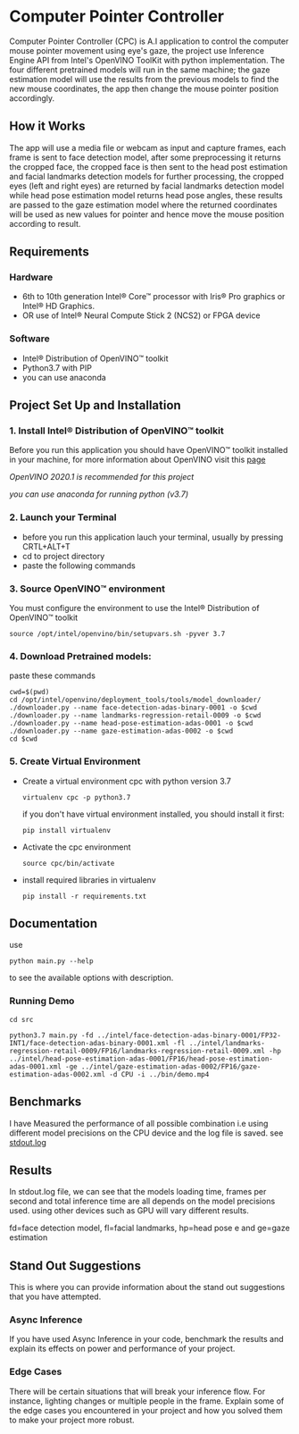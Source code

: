 # Computer Pointer Controller

Computer Pointer Controller (CPC) is A.I application to control the computer mouse pointer movement using eye's gaze, the project use Inference Engine API from Intel's OpenVINO ToolKit with python implementation. The four different pretrained models will run in the same machine; the gaze estimation model will use the results from the previous models to find the new mouse coordinates, the app then change the mouse pointer position accordingly.

## How it Works

The app will use a media file or webcam as input and capture frames, each frame is sent to face detection model, after some preprocessing it returns the cropped face, the cropped face is then sent to the head post estimation and facial landmarks detection models for further processing, the cropped eyes (left and right eyes) are returned by facial landmarks detection model while head pose estimation model returns head pose angles, these results are passed to the gaze estimation model where the returned coordinates will be used as new values for pointer and hence move the mouse position according to result.

## Requirements

### Hardware

* 6th to 10th generation Intel® Core™ processor with Iris® Pro graphics or Intel® HD Graphics.
* OR use of Intel® Neural Compute Stick 2 (NCS2) or FPGA device

### Software

* Intel® Distribution of OpenVINO™ toolkit
* Python3.7 with PIP
* you can use anaconda

## Project Set Up and Installation

### 1. Install Intel® Distribution of OpenVINO™ toolkit
Before you run this application you should have OpenVINO™ toolkit installed in your machine, for more information about OpenVINO visit this [page](https://docs.openvinotoolkit.org/latest/index.html)

*_OpenVINO 2020.1 is recommended for this project_*

*_you can use anaconda for running python (v3.7)_*

### 2. Launch your Terminal
* before you run this application lauch your terminal, usually by pressing CRTL+ALT+T
* cd to project directory
* paste the following commands

### 3. Source OpenVINO™ environment
You must configure the environment to use the Intel® Distribution of OpenVINO™ toolkit 

    source /opt/intel/openvino/bin/setupvars.sh -pyver 3.7

### 4. Download Pretrained models:
paste these commands

    cwd=$(pwd)
    cd /opt/intel/openvino/deployment_tools/tools/model_downloader/
    ./downloader.py --name face-detection-adas-binary-0001 -o $cwd
    ./downloader.py --name landmarks-regression-retail-0009 -o $cwd
    ./downloader.py --name head-pose-estimation-adas-0001 -o $cwd
    ./downloader.py --name gaze-estimation-adas-0002 -o $cwd
    cd $cwd

### 5. Create Virtual Environment

* Create a virtual environment cpc with python version 3.7

    `virtualenv cpc -p python3.7`

    if you don't have virtual environment installed, you should install it first:

    `pip install virtualenv`

* Activate the cpc environment

    `source cpc/bin/activate`

* install required libraries in virtualenv

    `pip install -r requirements.txt`


## Documentation
use

`python main.py --help`

to see the available options with description. 

### Running Demo
    
`cd src`

`python3.7 main.py -fd ../intel/face-detection-adas-binary-0001/FP32-INT1/face-detection-adas-binary-0001.xml -fl ../intel/landmarks-regression-retail-0009/FP16/landmarks-regression-retail-0009.xml -hp ../intel/head-pose-estimation-adas-0001/FP16/head-pose-estimation-adas-0001.xml -ge ../intel/gaze-estimation-adas-0002/FP16/gaze-estimation-adas-0002.xml -d CPU -i ../bin/demo.mp4 `


## Benchmarks

I have Measured the performance of all possible combination i.e using different model precisions on the CPU device and the log file is saved. see [stdout.log](./stdout.log)

## Results

In stdout.log file, we can see that the models loading time, frames per second and total inference time are all depends on the model precisions used. using other devices such as GPU will vary different results.

fd=face detection model, fl=facial landmarks, hp=head pose e and ge=gaze estimation

## Stand Out Suggestions
This is where you can provide information about the stand out suggestions that you have attempted.

### Async Inference
If you have used Async Inference in your code, benchmark the results and explain its effects on power and performance of your project.

### Edge Cases
There will be certain situations that will break your inference flow. For instance, lighting changes or multiple people in the frame. Explain some of the edge cases you encountered in your project and how you solved them to make your project more robust.
